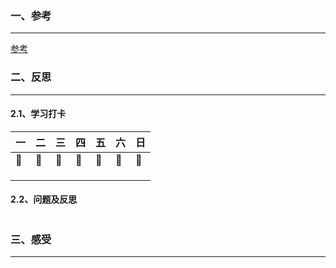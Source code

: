 ### 一、参考

***

[参考](https://www.jianshu.com/u/e98dfed113e1)

### 二、反思

***

#### 2.1、学习打卡

| 一   | 二   | 三   | 四   | 五   | 六   | 日   |
| ---- | ---- | ---- | ---- | ---- | ---- | ---- |
| 🚩    | 🚩    | 🚩    | 🚩    | 🚩    | 🚩    | 🚩    |
|      |      |      |      |      |      |      |
|      |      |      |      |      |      |      |
|      |      |      |      |      |      |      |



#### 2.2、问题及反思

```

```

### 三、感受

***

